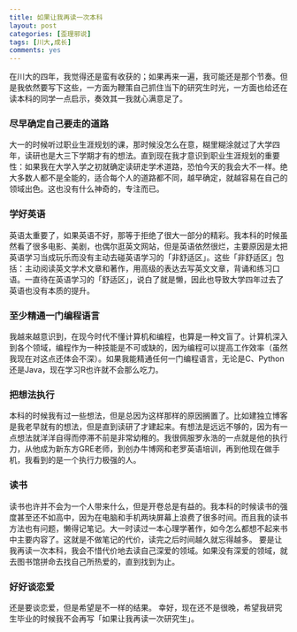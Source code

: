 ```yaml
---
title: 如果让我再读一次本科
layout: post
categories: [歪理邪说]
tags: [川大,成长]
comments: yes
---
```


在川大的四年，我觉得还是蛮有收获的；如果再来一遍，我可能还是那个节奏。但是我依然要写下这些，一方面为鞭策自己抓住当下的研究生时光，一方面也给还在读本科的同学一点启示，奏效其一我就心满意足了。 

### 尽早确定自己要走的道路

大一的时候听过职业生涯规划的课，那时候没怎么在意，糊里糊涂就过了大学四年，读研也是大三下学期才有的想法。直到现在我才意识到职业生涯规划的重要性：如果我在大学入学之初就确定读研走学术道路，恐怕今天的我会大不一样。绝大多数人都不是全能的，适合每个人的道路都不同，越早确定，就越容易在自己的领域出色。这也没有什么神奇的，专注而已。 

### 学好英语

英语太重要了，如果英语不好，那等于拒绝了很大一部分的精彩。我本科的时候虽然看了很多电影、美剧，也偶尔逛英文网站，但是英语依然很烂，主要原因是太把英语学习当成玩乐而没有主动去碰英语学习的「非舒适区」。这些「非舒适区」包括：主动阅读英文学术文章和著作，用高级的表达去写英文文章，背诵和练习口语。一直待在英语学习的「舒适区」，说白了就是懒，因此也导致大学四年过去了英语也没有本质的提升。 

### 至少精通一门编程语言

我越来越意识到，在现今时代不懂计算机和编程，也算是一种文盲了。计算机深入到各个领域，编程作为一种技能是不可或缺的，因为编程可以提高工作效率（虽然我现在对这点还体会不深）。如果我能精通任何一门编程语言，无论是C、Python还是Java，现在学习R也许就不会那么吃力。 

### 把想法执行

本科的时候我有过一些想法，但是总因为这样那样的原因搁置了。比如建独立博客是我老早就有的想法，但是直到读研了才建起来。有想法是远远不够的，因为有一点想法就洋洋自得而停滞不前是非常幼稚的。我很佩服罗永浩的一点就是他的执行力，从他成为新东方GRE老师，到创办牛博网和老罗英语培训，再到他现在做手机，我看到的是一个执行力极强的人。 

### 读书

读书也许并不会为一个人带来什么，但是开卷总是有益的。我本科的时候读书的强度甚至还不如高中，因为在电脑和手机两块屏幕上浪费了很多时间。而且我的读书方法也有问题，懒得记笔记。大一时读过一本心理学著作，如今怎么都想不起来书中主要内容了。这就是不做笔记的代价，读完之后时间越久就忘得越多。 要是让我再读一次本科，我会不惜代价地去读自己深爱的领域。如果没有深爱的领域，就去图书馆拼命去找自己所热爱的，直到找到为止。 

### 好好谈恋爱

还是要谈恋爱，但是希望是不一样的结果。 幸好，现在还不是很晚，希望我研究生毕业的时候我不会再写「如果让我再读一次研究生」。